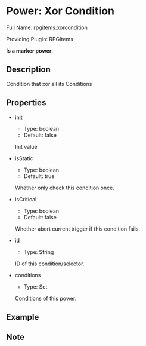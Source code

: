 # Power: Xor Condition

Full Name: rpgitems:xorcondition

Providing Plugin: RPGItems

**Is a marker power**.

<!-- beginCustomHeader -->
<!-- endCustomHeader -->

## Description

Condition that xor all its Conditions
<!-- beginCustomDescription -->
<!-- endCustomDescription -->

## Properties

* init

  * Type: boolean
  * Default: false

  Init value

* isStatic

  * Type: boolean
  * Default: true

  Whether only check this condition once.

* isCritical

  * Type: boolean
  * Default: false

  Whether abort current trigger if this condition fails.

* id

  * Type: String

  ID of this condition/selector.

* conditions

  * Type: Set<String>

  Conditions of this power.


<!-- beginCustomProperties -->
<!-- endCustomProperties -->

## Example

<!-- beginCustomExample -->
<!-- endCustomExample -->

## Note

<!-- beginCustomNote -->
<!-- endCustomNote -->
